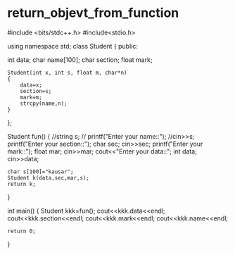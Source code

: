 # return_objevt_from_function

#include <bits/stdc++.h>
#include<stdio.h>

using namespace std;
class Student
{
  public:

  int data;
  char name[100];
  char section;
  float mark;

    Student(int x, int s, float m, char*n)
    {
        data=x;
        section=s;
        mark=m;
        strcpy(name,n);
    }
};

Student fun()
{
    //string s;
  // printf("Enter your name::");
    //cin>>s;
    printf("Enter your section::");
    char sec;
    cin>>sec;
    printf("Enter your mark::");
    float mar;
    cin>>mar;
    cout<<"Enter your data::";
    int data;
    cin>>data;

    char s[100]="kausar";
    Student k(data,sec,mar,s);
    return k;


}

int main()
{
    Student kkk=fun();
    cout<<kkk.data<<endl;
    cout<<kkk.section<<endl;
    cout<<kkk.mark<<endl;
    cout<<kkk.name<<endl;



    return 0;
}
